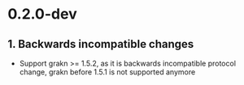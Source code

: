 # 0.2.0-dev

## 1. Backwards incompatible changes

  * Support grakn >= 1.5.2, as it is backwards incompatible protocol change, grakn before 1.5.1 is
    not supported anymore